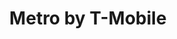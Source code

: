 ---
title: "Metro by T-Mobile"
url: /aurora/metro-by-t-mobile-east-colfax-avenue/
shop: mobile phone
---
